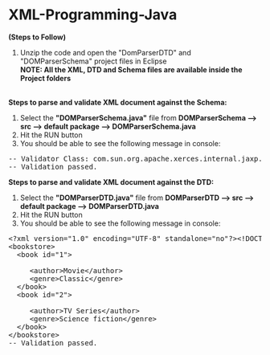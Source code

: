 # XML-Programming-Java
<Strong>(Steps to Follow)</Strong>

1. Unzip the code and open the "DomParserDTD" and "DOMParserSchema" project files in Eclipse<br>
<Strong>NOTE: All the XML, DTD and Schema files are available inside the Project folders</Strong><br><br>

<Strong>Steps to parse and validate XML document against the Schema:<br></Strong>
1. Select the <Strong>"DOMParserSchema.java"</Strong> file from <Strong>DOMParserSchema --> src --> default package --> DOMParserSchema.java</Strong><br>
2. Hit the RUN button<br>
3. You should be able to see the following message in console:<br>
<pre>
-- Validator Class: com.sun.org.apache.xerces.internal.jaxp.validation.ValidatorImpl
-- Validation passed.
</pre>

<Strong>Steps to parse and validate XML document against the DTD:<br></Strong>
1. Select the <Strong>"DOMParserDTD.java"</Strong> file from <Strong>DOMParserDTD --> src --> default package --> DOMParserDTD.java</Strong><br>
2. Hit the RUN button<br>
3. You should be able to see the following message in console:<br>
<pre>
&lt?xml version="1.0" encoding="UTF-8" standalone="no"?&gt&lt!DOCTYPE bookstore SYSTEM "Bookstore.dtd">
&ltbookstore&gt
  &ltbook id="1"&gt
	 <title>Gone with the Wind</title>
	 &ltauthor&gtMovie&lt/author&gt
	 &ltgenre&gtClassic&lt/genre&gt
  &lt/book&gt
  &ltbook id="2"&gt
	 <title>Star Trek</title>
	 &ltauthor&gtTV Series&lt/author&gt
	 &ltgenre&gtScience fiction&lt/genre&gt
  &lt/book&gt
&lt/bookstore&gt
-- Validation passed.
</pre>

